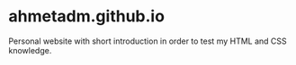 # ahmetadm.github.io
Personal website with short introduction in order to test my HTML and CSS knowledge.
